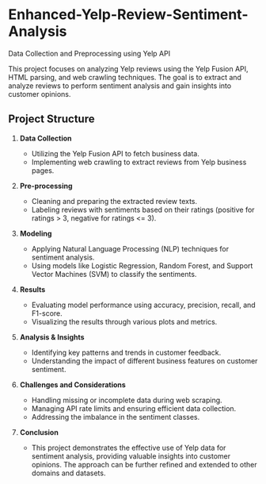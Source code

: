 # Enhanced-Yelp-Review-Sentiment-Analysis
Data Collection and Preprocessing using Yelp API

This project focuses on analyzing Yelp reviews using the Yelp Fusion API, HTML parsing, and web crawling techniques. The goal is to extract and analyze reviews to perform sentiment analysis and gain insights into customer opinions.

## Project Structure

1. **Data Collection**
   - Utilizing the Yelp Fusion API to fetch business data.
   - Implementing web crawling to extract reviews from Yelp business pages.

2. **Pre-processing**
   - Cleaning and preparing the extracted review texts.
   - Labeling reviews with sentiments based on their ratings (positive for ratings > 3, negative for ratings <= 3).

3. **Modeling**
   - Applying Natural Language Processing (NLP) techniques for sentiment analysis.
   - Using models like Logistic Regression, Random Forest, and Support Vector Machines (SVM) to classify the sentiments.

4. **Results**
   - Evaluating model performance using accuracy, precision, recall, and F1-score.
   - Visualizing the results through various plots and metrics.

5. **Analysis & Insights**
   - Identifying key patterns and trends in customer feedback.
   - Understanding the impact of different business features on customer sentiment.

6. **Challenges and Considerations**
   - Handling missing or incomplete data during web scraping.
   - Managing API rate limits and ensuring efficient data collection.
   - Addressing the imbalance in the sentiment classes.
7. **Conclusion**
   - This project demonstrates the effective use of Yelp data for sentiment analysis, providing valuable insights into customer opinions. The approach can be further refined and extended to other domains and datasets.
